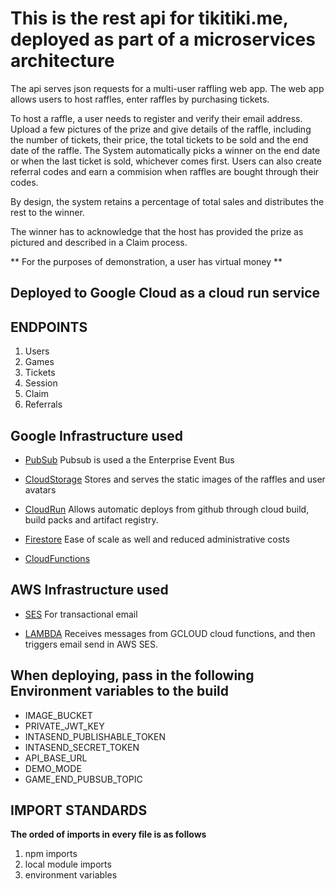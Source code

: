 # This is the rest api for tikitiki.me, deployed as part of a microservices architecture

The api serves json requests for a multi-user raffling web app.
The web app allows users to host raffles, enter raffles by purchasing 
tickets.

To host a raffle, a user needs to register and verify their email address. Upload a few pictures of the prize and give details of the raffle,
including the number of tickets, their price, the total tickets 
to be sold and the end date of the raffle.
The System automatically picks a winner on the end date or when the last ticket is sold,
whichever comes first.
Users can also create referral codes and earn a commision when 
raffles are bought through their codes.

By design, the system retains a percentage of total sales and distributes the rest to the winner.

The winner has to acknowledge that the host has provided the prize
as pictured and described in a Claim process.

** For the purposes of demonstration, a user has virtual money **

## Deployed to Google Cloud as a cloud run service

## ENDPOINTS

1. Users
2. Games
3. Tickets
4. Session
5. Claim
6. Referrals

## Google Infrastructure used

- [PubSub](https://cloud.google.com/pubsub/docs/overview) 
Pubsub is used a the Enterprise Event Bus

- [CloudStorage](https://cloud.google.com/storage?hl=en#section-1)
Stores and serves the static images of the raffles and user avatars

- [CloudRun](https://cloud.google.com/run?hl=en)
Allows automatic deploys from github through cloud build, build packs and artifact registry.

- [Firestore](https://cloud.google.com/firestore?hl=en)
Ease of scale as well and reduced administrative costs

- [CloudFunctions](https://cloud.google.com/functions?hl=en)

## AWS Infrastructure used

- [SES](https://aws.amazon.com/ses/)
For transactional email

- [LAMBDA](https://aws.amazon.com/lambda/)
Receives messages from GCLOUD cloud functions, and then triggers email send in AWS
SES.

## When deploying, pass in the following Environment variables to the build

- IMAGE_BUCKET
- PRIVATE_JWT_KEY
- INTASEND_PUBLISHABLE_TOKEN
- INTASEND_SECRET_TOKEN
- API_BASE_URL
- DEMO_MODE
- GAME_END_PUBSUB_TOPIC

## IMPORT STANDARDS

**The orded of imports in every file is as follows**

1. npm imports
2. local module imports
3. environment variables